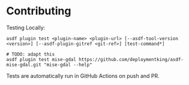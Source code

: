 # Contributing

Testing Locally:

```shell
asdf plugin test <plugin-name> <plugin-url> [--asdf-tool-version <version>] [--asdf-plugin-gitref <git-ref>] [test-command*]

# TODO: adapt this
asdf plugin test mise-gdal https://github.com/deploymentking/asdf-mise-gdal.git "mise-gdal --help"
```

Tests are automatically run in GitHub Actions on push and PR.
